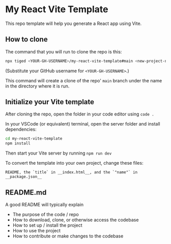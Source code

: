 # My React Vite Template

This repo template will help you generate a React app using Vite.

## How to clone

The command that you will run to clone the repo is this:

```sh
npx tiged <YOUR-GH-USERNAME>/my-react-vite-template#main <new-project-name>
```

(Substitute your GitHub username for `<YOUR-GH-USERNAME>`.)

This command will create a clone of the repo' `main` branch under the name
<new-project-name> in the directory where it is run.

## Initialize your Vite template

After cloning the repo, open the folder in your code editor using `code .`

In your VSCode (or equivalent) terminal, open the server folder and install dependencies:

```sh
cd my-react-vite-template
npm install
```

Then start your Vite server by running `npm run dev`

To convert the template into your own project, change these files:

```README, the `title` in __index.html__, and the `"name"` in __package.json__```

## README.md
A good README will typically explain

* The purpose of the code / repo
* How to download, clone, or otherwise access the codebase
* How to set up / install the project
* How to use the project
* How to contribute or make changes to the codebase

